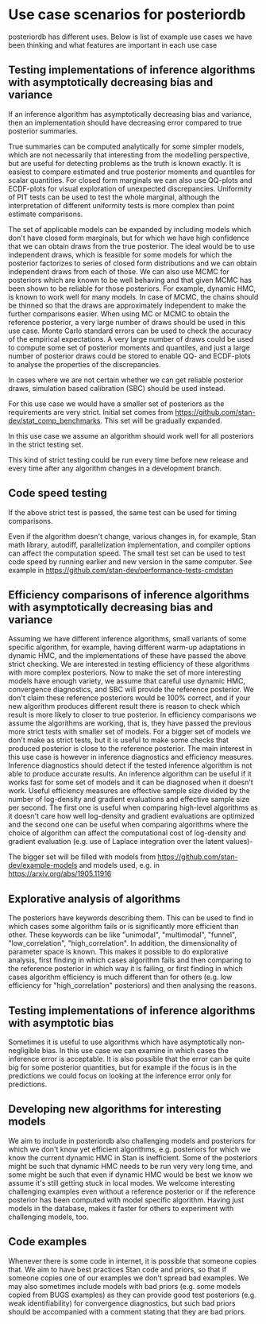 # Use case scenarios for posteriordb

posteriordb has different uses. Below is list of example use cases we have been thinking and what features are important in each use case

## Testing implementations of inference algorithms with asymptotically decreasing bias and variance

If an inference algorithm has asymptotically decreasing bias and variance, then an implementation should have decreasing error compared to true posterior summaries.

True summaries can be computed analytically for some simpler models, which are not necessarily that interesting from the modelling perspective, but are useful for detecting problems as the truth is known exactly. It is easiest to compare estimated and true posterior moments and quantiles for scalar quantities. For closed form marginals we can also use QQ-plots and ECDF-plots for visual exploration of unexpected discrepancies. Uniformity of PIT tests can be used to test the whole marginal, although the interpretation of different uniformity tests is more complex than point estimate comparisons.

The set of applicable models can be expanded by including models which don't have closed form marginals, but for which we have high confidence that we can obtain draws from the true posterior. The ideal would be to use independent draws, which is feasible for some models for which the posterior factorizes to series of closed form distributions and we can obtain independent draws from each of those. We can also use MCMC for posteriors which are known to be well behaving and that given MCMC has been shown to be reliable for those posteriors. For example, dynamic HMC, is known to work well for many models. In case of MCMC, the chains should be thinned so that the draws are approximately independent to make the further comparisons easier. When using MC or MCMC to obtain the reference posterior, a very large number of draws should be used in this use case. Monte Carlo standard errors can be used to check the accuracy of the empirical expectations. A very large number of draws could be used to compute some set of posterior moments and quantiles, and just a large number of posterior draws could be stored to enable QQ- and ECDF-plots to analyse the properties of the discrepancies. 

In cases where we are not certain whether we can get reliable posterior draws, simulation based calibration (SBC) should be used instead.

For this use case we would have a smaller set of posteriors as the requirements are very strict. Initial set comes from https://github.com/stan-dev/stat_comp_benchmarks. This set will be gradually expanded.

In this use case we assume an algorithm should work well for all posteriors in the strict testing set.

This kind of strict testing could be run every time before new release and every time after any algorithm changes in a development branch.

## Code speed testing

If the above strict test is passed, the same test can be used for timing comparisons.

Even if the algorithm doesn't change, various changes in, for example, Stan math library, autodiff, parallelization implementation, and compiler options can affect the computation speed. The small test set can be used to test code speed by running earlier and new version in the same computer. See example in https://github.com/stan-dev/performance-tests-cmdstan

## Efficiency comparisons of inference algorithms with asymptotically decreasing bias and variance

Assuming we have different inference algorithms, small variants of some specific algorithm, for example, having different warm-up adaptations in dynamic HMC, and the implementations of these have passed the above strict checking. We are interested in testing efficiency of these algorithms with more complex posteriors. Now to make the set of more interesting models have enough variety, we assume that careful use dynamic HMC, convergence diagnostics, and SBC will provide the reference posterior. We don't claim these reference posteriors would be 100% correct, and if your new algorithm produces different result there is reason to check which result is more likely to closer to true posterior. In efficiency comparisons we assume the algorithms are working, that is, they have passed the previous more strict tests with smaller set of models. For a bigger set of models we don't make as strict tests, but it is useful to make some checks that produced  posterior is close to the reference posterior. The main interest in this use case is however in inference diagnostics and efficiency measures. Inference diagnostics should detect if the tested inference algorithm is not able to produce accurate results. An inference algorithm can be useful if it works fast for some set of models and it can be diagnosed when it doesn't work. Useful efficiency measures are effective sample size divided by the number of log-density and gradient evaluations and effective sample size per second. The first one is useful when comparing high-level algorithms as it doesn't care how well log-density and gradient evaluations are optimized and the second one can be useful when comparing algorithms where the choice of algorithm can affect the computational cost of log-density and gradient evaluation (e.g. use of Laplace integration over the latent values)-

The bigger set will be filled with models from https://github.com/stan-dev/example-models 
and models used, e.g. in https://arxiv.org/abs/1905.11916

## Explorative analysis of algorithms

The posteriors have keywords describing them. This can be used to find in which cases some algorithm fails or is significantly more efficient than other. These keywords can be like "unimodal", "multimodal", "funnel", "low_correlation", "high_correlation". In addition, the dimensionality of parameter space is known. This makes it possible to do explorative analysis, first finding in which cases algorithm fails and then comparing to the reference posterior in which way it is failing, or first finding in which cases algorithm efficiency is much different than for others (e.g. low efficiency for "high_correlation" posteriors) and then analysing the reasons.

## Testing implementations of inference algorithms with asymptotic bias

Sometimes it is useful to use algorithms which have asymptotically non-negligible bias. In this use case we can examine in which cases the inference error is acceptable. It is also possible that the error can be quite big for some posterior quantities, but for example if the focus is in the predictions we could focus on looking at the inference error only for predictions.

## Developing new algorithms for interesting models

We aim to include in posteriordb also challenging models and posteriors for which we don't know yet efficient algorithms, e.g. posteriors for which we know the current dynamic HMC in Stan is inefficient. Some of the posteriors might be such that dynamic HMC needs to be run very very long time, and some might be such that even if dynamic HMC would be best we know we assume it's still getting stuck in local modes. We welcome interesting challenging examples even without a reference posterior or if the reference posterior has been computed with model specific algorithm. Having just models in the database, makes it faster for others to experiment with challenging models, too.

## Code examples

Whenever there is some code in internet, it is possible that someone copies that. We aim to have best practices Stan code and priors, so that if someone copies one of our examples we don't spread bad examples. We may also sometimes include models with bad priors (e.g. some models copied from BUGS examples) as they can provide good test posteriors (e.g. weak identifiability) for convergence diagnostics, but such bad priors should be accompanied with a comment stating that they are bad priors.

